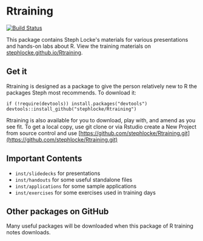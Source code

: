 # Rtraining
[![Build Status](https://travis-ci.org/stephlocke/Rtraining.svg?branch=master)](https://travis-ci.org/stephlocke/Rtraining)

This package contains Steph Locke's materials for various presentations and hands-on labs about R. View the training materials on [stephlocke.github.io/Rtraining](http://stephlocke.github.io/Rtraining/).


## Get it
Rtraining is designed as a package to give the person relatively new to R the packages Steph most recommends. To download it:
```{r}
if (!require(devtools)) install.packages("devtools")
devtools::install_github("stephlocke/Rtraining")
```

Rtraining is also available for you to download, play with, and amend as you see fit. To get a local copy, use git clone or via Rstudio create a New Project from source control and use [https://github.com/stephlocke/Rtraining.git](https://github.com/stephlocke/Rtraining.git)

## Important Contents
- `inst/slidedecks` for presentations
- `inst/handouts` for some useful standalone files
- `inst/applications` for some sample applications
- `inst/exercises` for some exercises used in training days

## Other packages on GitHub
Many useful packages will be downloaded when this package of R training notes downloads.
